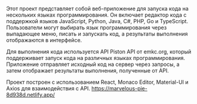 Этот проект представляет собой веб-приложение для запуска кода на нескольких языках программирования. Он включает редактор кода с поддержкой языков JavaScript, Python, Java, C#, PHP, Go и TypeScript. Пользователи могут выбирать язык программирования через выпадающее меню, писать и запускать код, а результаты выполнения отображаются в интерфейсе.

Для выполнения кода используется API Piston API от emkc.org, который поддерживает запуск кода на различных языках программирования. Приложение отправляет исходный код на сервер через запросы, а затем отображает результаты выполнения, полученные от API.

Проект построен с использованием React, Monaco Editor, Material-UI и Axios для взаимодействия с API.
https://marvelous-pie-8d938d.netlify.app/
